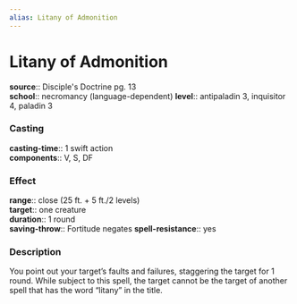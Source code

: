 ```yaml
---
alias: Litany of Admonition
---
```


# Litany of Admonition 

**source**:: Disciple's Doctrine pg. 13  
**school**:: necromancy (language-dependent)
**level**:: antipaladin 3, inquisitor 4, paladin 3

### Casting 

**casting-time**:: 1 swift action  
**components**:: V, S, DF

### Effect 

**range**:: close (25 ft. + 5 ft./2 levels)  
**target**:: one creature  
**duration**:: 1 round  
**saving-throw**:: Fortitude negates
**spell-resistance**:: yes

### Description 

You point out your target’s faults and failures, staggering the target for 1 round. While subject to this spell, the target cannot be the target of another spell that has the word “litany” in the title.
